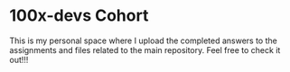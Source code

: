 # 100x-devs Cohort

 This is my personal space where I upload the completed answers to the assignments and files related to the main repository.
 Feel free to check it out!!!
